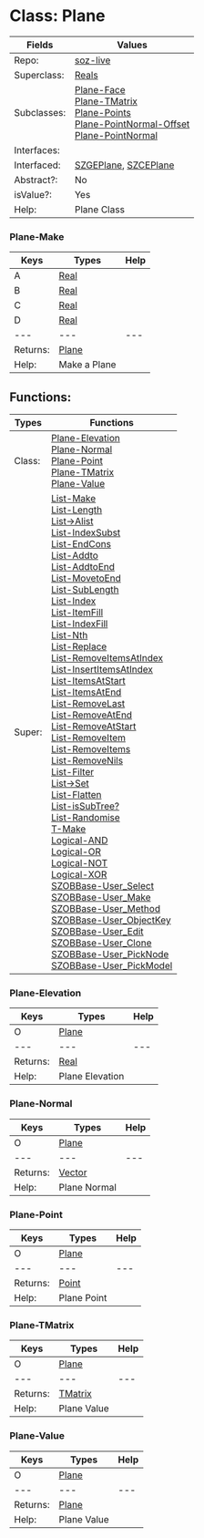 
# Class:	Plane

| Fields | Values |
| --------- | --------- |
| Repo: | [soz-live](/repos/soz-live.html) |
| Superclass: | [Reals](Reals.html) |
| Subclasses: | [Plane-Face](Plane-Face.html) <br> [Plane-TMatrix](Plane-TMatrix.html) <br> [Plane-Points](Plane-Points.html) <br> [Plane-PointNormal-Offset](Plane-PointNormal-Offset.html) <br> [Plane-PointNormal](Plane-PointNormal.html) |
| Interfaces: |  |
| Interfaced: | [SZGEPlane](SZGEPlane.html), [SZCEPlane](SZCEPlane.html) |
| Abstract?: | No |
| isValue?: | Yes |
| Help: | Plane Class |

### Plane-Make

| Keys | Types | Help |
| --------- | --------- | --------- |
| A | [Real](Real.html) |  |
| B | [Real](Real.html) |  |
| C | [Real](Real.html) |  |
| D | [Real](Real.html) |  |
| --- | --- | --- |
| Returns: | [Plane](Plane.html) |
| Help: | Make a Plane |


## Functions:

| Types | Functions |
| --------- | --------- |
| Class: | [Plane-Elevation](#Plane-Elevation) <br> [Plane-Normal](#Plane-Normal) <br> [Plane-Point](#Plane-Point) <br> [Plane-TMatrix](#Plane-TMatrix) <br> [Plane-Value](#Plane-Value) |
| Super: | [List-Make](List.html) <br> [List-Length](List.html) <br> [List->Alist](List.html) <br> [List-IndexSubst](List.html) <br> [List-EndCons](List.html) <br> [List-Addto](List.html) <br> [List-AddtoEnd](List.html) <br> [List-MovetoEnd](List.html) <br> [List-SubLength](List.html) <br> [List-Index](List.html) <br> [List-ItemFill](List.html) <br> [List-IndexFill](List.html) <br> [List-Nth](List.html) <br> [List-Replace](List.html) <br> [List-RemoveItemsAtIndex](List.html) <br> [List-InsertItemsAtIndex](List.html) <br> [List-ItemsAtStart](List.html) <br> [List-ItemsAtEnd](List.html) <br> [List-RemoveLast](List.html) <br> [List-RemoveAtEnd](List.html) <br> [List-RemoveAtStart](List.html) <br> [List-RemoveItem](List.html) <br> [List-RemoveItems](List.html) <br> [List-RemoveNils](List.html) <br> [List-Filter](List.html) <br> [List->Set](List.html) <br> [List-Flatten](List.html) <br> [List-isSubTree?](List.html) <br> [List-Randomise](List.html) <br> [T-Make](T.html) <br> [Logical-AND](Logical.html) <br> [Logical-OR](Logical.html) <br> [Logical-NOT](Logical.html) <br> [Logical-XOR](Logical.html) <br> [SZOBBase-User_Select](SZOBBase.html) <br> [SZOBBase-User_Make](SZOBBase.html) <br> [SZOBBase-User_Method](SZOBBase.html) <br> [SZOBBase-User_ObjectKey](SZOBBase.html) <br> [SZOBBase-User_Edit](SZOBBase.html) <br> [SZOBBase-User_Clone](SZOBBase.html) <br> [SZOBBase-User_PickNode](SZOBBase.html) <br> [SZOBBase-User_PickModel](SZOBBase.html) |


### Plane-Elevation

| Keys | Types | Help |
| --------- | --------- | --------- |
| O | [Plane](Plane.html) |  |
| --- | --- | --- |
| Returns: | [Real](Real.html) |
| Help: | Plane Elevation |

### Plane-Normal

| Keys | Types | Help |
| --------- | --------- | --------- |
| O | [Plane](Plane.html) |  |
| --- | --- | --- |
| Returns: | [Vector](Vector.html) |
| Help: | Plane Normal |

### Plane-Point

| Keys | Types | Help |
| --------- | --------- | --------- |
| O | [Plane](Plane.html) |  |
| --- | --- | --- |
| Returns: | [Point](Point.html) |
| Help: | Plane Point |

### Plane-TMatrix

| Keys | Types | Help |
| --------- | --------- | --------- |
| O | [Plane](Plane.html) |  |
| --- | --- | --- |
| Returns: | [TMatrix](TMatrix.html) |
| Help: | Plane Value |

### Plane-Value

| Keys | Types | Help |
| --------- | --------- | --------- |
| O | [Plane](Plane.html) |  |
| --- | --- | --- |
| Returns: | [Plane](Plane.html) |
| Help: | Plane Value |

